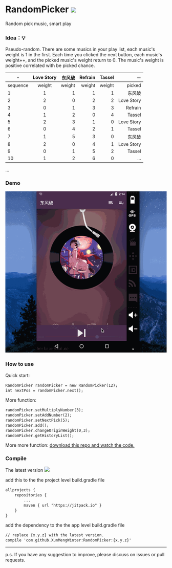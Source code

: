 # RandomPicker [![](https://jitpack.io/v/XunMengWinter/RandomPicker.svg)](https://jitpack.io/#XunMengWinter/RandomPicker)

Random pick music, smart play

### Idea：💡
Pseudo-random. There are some musics in your play list, each music's weight is 1 in the first.
Each time you clicked the next button, each music's weight++, and the picked music's weight return to 0.
The music's weight is positive correlated with be picked chance.

|  -     | Love Story | 东风破  |Refrain  | Tassel|   －       |
| -------|:----------:| -------:| -------:|------:|-----------:|
|sequence|  weight    | weight  |weight   | weight|   picked   |
| 1      |    1       |     1   |   1     |   1   |   东风破   |
| 2      |    2       |     0   |   2     |   2   | Love Story |
| 3      |    0       |     1   |   3     |   3   |   Refrain  |
| 4      |    1       |     2   |   0     |   4   |   Tassel   |
| 5      |    2       |     3   |   1     |   0   | Love Story |
| 6      |    0       |     4   |   2     |   1   |   Tassel   |
| 7      |    1       |     5   |   3     |   0   |   东风破   |
| 8      |    2       |     0   |   4     |   1   | Love Story |
| 9      |    0       |     1   |   5     |   2   |   Tassel   |
| 10     |    1       |     2   |   6     |   0   |     ...    |
...

### Demo
![RandomPicker](https://raw.githubusercontent.com/XunMengWinter/source/master/gif/RandomPicker.gif)

### How to use
Quick start:
```
RandomPicker randomPicker = new RandomPicker(12);
int nextPos = randomPicker.next();
```
More function:
```
randomPicker.setMultiplyNumber(3);
randomPicker.setAddNumber(2);
randomPicker.setNextPick(5);
randomPicker.add();
randomPicker.changeOriginWeight(0,3);
randomPicker.getHistoryList();
```
More more function:
[download this repo and watch the code.](https://github.com/XunMengWinter/RandomPicker)

### Compile
The latest version [![](https://jitpack.io/v/XunMengWinter/RandomPicker.svg)](https://jitpack.io/#XunMengWinter/RandomPicker)

add this to the the project level build.gradle file

```
allprojects {
    repositories {
        ...
        maven { url "https://jitpack.io" }
    }
}
```

add the dependency to the the app level build.gradle file

```
// replace {x.y.z} with the latest version.
compile 'com.github.XunMengWinter:RandomPicker:{x.y.z}'
```


-----------------
p.s. If you have any suggestion to improve, please discuss on issues or pull requests.
